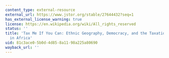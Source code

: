 ```yaml
---
content_type: external-resource
external_url: https://www.jstor.org/stable/27644432?seq=1
has_external_license_warning: true
license: https://en.wikipedia.org/wiki/All_rights_reserved
status: ''
title: 'Tax Me If You Can: Ethnic Geography, Democracy, and the Taxation of Agriculture
  in Africa'
uid: 81c3ace0-5b0d-4d85-8a11-98a225a80690
wayback_url: ''
---
```

